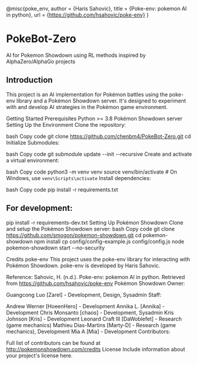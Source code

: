 



@misc{poke_env,
    author       = {Haris Sahovic},
    title        = {Poke-env: pokemon AI in python},
    url          = {https://github.com/hsahovic/poke-env}
}

# PokeBot-Zero
AI for Pokemon Showdown using RL methods inspired by AlphaZero/AlphaGo projects

## Introduction
This project is an AI implementation for Pokémon battles using the poke-env library and a Pokémon Showdown server. It's designed to experiment with and develop AI strategies in the Pokémon game environment.

Getting Started
Prerequisites
Python >= 3.8
Pokémon Showdown server
Setting Up the Environment
Clone the repository:

bash
Copy code
git clone <https://github.com/chenbm4/PokeBot-Zero.git>
cd <PokeBot-Zero>
Initialize Submodules:

bash
Copy code
git submodule update --init --recursive
Create and activate a virtual environment:

bash
Copy code
python3 -m venv venv
source venv/bin/activate  # On Windows, use `venv\Scripts\activate`
Install dependencies:

bash
Copy code
pip install -r requirements.txt
## For development:
pip install -r requirements-dev.txt
Setting Up Pokémon Showdown
Clone and setup the Pokémon Showdown server:
bash
Copy code
git clone https://github.com/smogon/pokemon-showdown.git
cd pokemon-showdown
npm install
cp config/config-example.js config/config.js
node pokemon-showdown start --no-security

Credits
poke-env
This project uses the poke-env library for interacting with Pokémon Showdown. poke-env is developed by Haris Sahovic.

Reference: Sahovic, H. (n.d.). Poke-env: pokemon AI in python. Retrieved from https://github.com/hsahovic/poke-env
Pokémon Showdown
Owner:

Guangcong Luo [Zarel] - Development, Design, Sysadmin
Staff:

Andrew Werner [HoeenHero] - Development
Annika L. [Annika] - Development
Chris Monsanto [chaos] - Development, Sysadmin
Kris Johnson [Kris] - Development
Leonard Craft III [DaWoblefet] - Research (game mechanics)
Mathieu Dias-Martins [Marty-D] - Research (game mechanics), Development
Mia A [Mia] - Development
Contributors:

Full list of contributors can be found at http://pokemonshowdown.com/credits
License
Include information about your project's license here.
